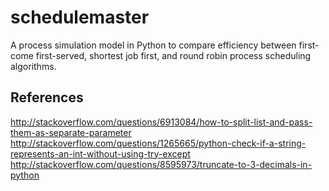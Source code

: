 # schedulemaster
A process simulation model in Python to compare efficiency between first-come first-served, shortest job first, and round robin process scheduling algorithms.

## References
http://stackoverflow.com/questions/6913084/how-to-split-list-and-pass-them-as-separate-parameter
http://stackoverflow.com/questions/1265665/python-check-if-a-string-represents-an-int-without-using-try-except
http://stackoverflow.com/questions/8595973/truncate-to-3-decimals-in-python